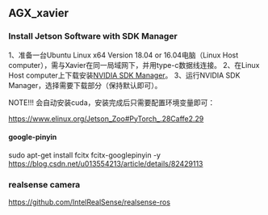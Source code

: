 ## AGX_xavier
### Install Jetson Software with SDK Manager
1、准备一台Ubuntu Linux x64 Version 18.04 or 16.04电脑（Linux Host computer），需与Xavier在同一局域网下，并用type-c数据线连接。
2、在Linux Host computer上下载安装[NVIDIA SDK Manager](https://developer.nvidia.com/embedded/downloads#?search=NVIDIA%20SDK%20Manager)。
3、运行NVIDIA SDK Manager，选择需要下载部分（保持默认即可）。

NOTE!!!
会自动安装cuda，安装完成后只需要配置环境变量即可：

https://www.elinux.org/Jetson_Zoo#PyTorch_.28Caffe2.29

#### google-pinyin
sudo apt-get install fcitx fcitx-googlepinyin -y
https://blog.csdn.net/u013554213/article/details/82429113
### realsense camera 
https://github.com/IntelRealSense/realsense-ros
